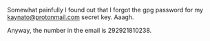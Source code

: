 Somewhat painfully I found out that I forgot the gpg password for my kaynato@protonmail.com secret key. Aaagh.

Anyway, the number in the email is 292921810238.
